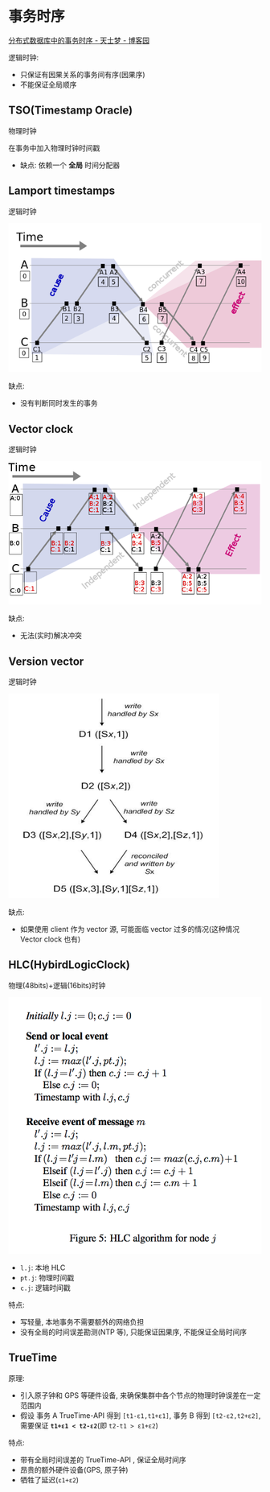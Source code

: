 # 事务时序

[分布式数据库中的事务时序 - 天士梦 - 博客园](https://www.cnblogs.com/cchust/p/10591943.html)

逻辑时钟:
- 只保证有因果关系的事务间有序(因果序)
- 不能保证全局顺序

## TSO(Timestamp Oracle)

物理时钟

在事务中加入物理时钟时间戳

- 缺点: 依赖一个 **全局** 时间分配器

## Lamport timestamps

逻辑时钟

![Lamport timestamps](116770-20160501174922566-1686627384.png)

缺点:
- 没有判断同时发生的事务

## Vector clock

逻辑时钟

![Vector clock](116770-20160502134654404-1109556515.png)

缺点:
- 无法(实时)解决冲突

## Version vector

逻辑时钟

![Version vector](116770-20160502183034013-800335383.png)

缺点:
- 如果使用 client 作为 vector 源, 可能面临 vector 过多的情况(这种情况 Vector clock 也有)

## HLC(HybirdLogicClock)

物理(48bits)+逻辑(16bits)时钟

![HLC 实现](176539-20190331195348635-732873384.png)

- `l.j`: 本地 HLC
- `pt.j`: 物理时间戳
- `c.j`: 逻辑时间戳

特点:
- 写轻量, 本地事务不需要额外的网络负担
- 没有全局的时间误差勘测(NTP 等), 只能保证因果序, 不能保证全局时间序

## TrueTime

原理:
- 引入原子钟和 GPS 等硬件设备, 来确保集群中各个节点的物理时钟误差在一定范围内
- 假设 事务 A TrueTime-API 得到 `[t1-ε1,t1+ε1]`, 事务 B 得到 `[t2-ε2,t2+ε2]`, 需要保证 **`t1+ε1 < t2-ε2`**(即 `t2-t1 > ε1+ε2`)

特点:
- 带有全局时间误差的 TrueTime-API , 保证全局时间序
- 昂贵的额外硬件设备(GPS, 原子钟)
- 牺牲了延迟(`ε1+ε2`)
